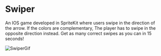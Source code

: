 # Swiper

An IOS game developed in SpriteKit where users swipe in the direction of the arrow. If the colors are complementary,
The player has to swipe in the opposite direction instead. Get as many correct swipes as you can in 15 seconds!

![SwiperGif](https://user-images.githubusercontent.com/36426709/63676297-7f3de100-c79f-11e9-8a7d-a31fb1601571.gif)

